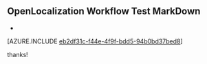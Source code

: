 ## OpenLocalization Workflow Test MarkDown
* 

[AZURE.INCLUDE [eb2df31c-f44e-4f9f-bdd5-94b0bd37bed8](calleeMd1.md)]

 
thanks!